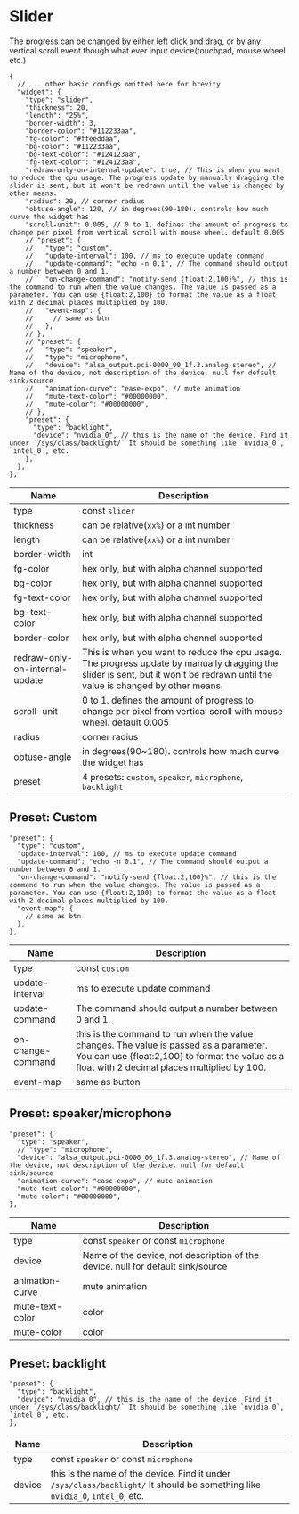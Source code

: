 # Slider

The progress can be changed by either left click and drag, or by any vertical scroll event though what ever input device(touchpad, mouse wheel etc.)

```jsonc
{
  // ... other basic configs omitted here for brevity
  "widget": {
    "type": "slider",
    "thickness": 20,
    "length": "25%",
    "border-width": 3,
    "border-color": "#112233aa",
    "fg-color": "#ffeeddaa",
    "bg-color": "#112233aa",
    "bg-text-color": "#124123aa",
    "fg-text-color": "#124123aa",
    "redraw-only-on-internal-update": true, // This is when you want to reduce the cpu usage. The progress update by manually dragging the slider is sent, but it won't be redrawn until the value is changed by other means.
    "radius": 20, // corner radius
    "obtuse-angle": 120, // in degrees(90~180). controls how much curve the widget has
    "scroll-unit": 0.005, // 0 to 1. defines the amount of progress to change per pixel from vertical scroll with mouse wheel. default 0.005
    // "preset": {
    //   "type": "custom",
    //   "update-interval": 100, // ms to execute update command
    //   "update-command": "echo -n 0.1", // The command should output a number between 0 and 1.
    //   "on-change-command": "notify-send {float:2,100}%", // this is the command to run when the value changes. The value is passed as a parameter. You can use {float:2,100} to format the value as a float with 2 decimal places multiplied by 100.
    //   "event-map": {
    //     // same as btn
    //   },
    // },
    // "preset": {
    //   "type": "speaker",
    //   "type": "microphone",
    //   "device": "alsa_output.pci-0000_00_1f.3.analog-stereo", // Name of the device, not description of the device. null for default sink/source
    //   "animation-curve": "ease-expo", // mute animation
    //   "mute-text-color": "#00000000",
    //   "mute-color": "#00000000",
    // },
    "preset": {
      "type": "backlight",
      "device": "nvidia_0", // this is the name of the device. Find it under `/sys/class/backlight/` It should be something like `nvidia_0`, `intel_0`, etc.
    },
  },
},
```

| Name                           | Description                                                                                                                                                                    |
| ------------------------------ | ------------------------------------------------------------------------------------------------------------------------------------------------------------------------------ |
| type                           | const `slider`                                                                                                                                                                 |
| thickness                      | can be relative(`xx%`) or a int number                                                                                                                                         |
| length                         | can be relative(`xx%`) or a int number                                                                                                                                         |
| border-width                   | int                                                                                                                                                                            |
| fg-color                       | hex only, but with alpha channel supported                                                                                                                                     |
| bg-color                       | hex only, but with alpha channel supported                                                                                                                                     |
| fg-text-color                  | hex only, but with alpha channel supported                                                                                                                                     |
| bg-text-color                  | hex only, but with alpha channel supported                                                                                                                                     |
| border-color                   | hex only, but with alpha channel supported                                                                                                                                     |
| redraw-only-on-internal-update | This is when you want to reduce the cpu usage. The progress update by manually dragging the slider is sent, but it won't be redrawn until the value is changed by other means. |
| scroll-unit                    | 0 to 1. defines the amount of progress to change per pixel from vertical scroll with mouse wheel. default 0.005                                                                |
| radius                         | corner radius                                                                                                                                                                  |
| obtuse-angle                   | in degrees(90~180). controls how much curve the widget has                                                                                                                     |
| preset                         | 4 presets: `custom`, `speaker`, `microphone`, `backlight`                                                                                                                      |

## Preset: Custom

```jsonc
"preset": {
  "type": "custom",
  "update-interval": 100, // ms to execute update command
  "update-command": "echo -n 0.1", // The command should output a number between 0 and 1.
  "on-change-command": "notify-send {float:2,100}%", // this is the command to run when the value changes. The value is passed as a parameter. You can use {float:2,100} to format the value as a float with 2 decimal places multiplied by 100.
  "event-map": {
    // same as btn
  },
},
```

| Name              | Description                                                                                                                                                                              |
| ----------------- | ---------------------------------------------------------------------------------------------------------------------------------------------------------------------------------------- |
| type              | const `custom`                                                                                                                                                                           |
| update-interval   | ms to execute update command                                                                                                                                                             |
| update-command    | The command should output a number between 0 and 1.                                                                                                                                      |
| on-change-command | this is the command to run when the value changes. The value is passed as a parameter. You can use {float:2,100} to format the value as a float with 2 decimal places multiplied by 100. |
| event-map         | same as button                                                                                                                                                                           |

## Preset: speaker/microphone

```jsonc
"preset": {
  "type": "speaker",
  // "type": "microphone",
  "device": "alsa_output.pci-0000_00_1f.3.analog-stereo", // Name of the device, not description of the device. null for default sink/source
  "animation-curve": "ease-expo", // mute animation
  "mute-text-color": "#00000000",
  "mute-color": "#00000000",
},
```

| Name            | Description                                                                     |
| --------------- | ------------------------------------------------------------------------------- |
| type            | const `speaker` or const `microphone`                                           |
| device          | Name of the device, not description of the device. null for default sink/source |
| animation-curve | mute animation                                                                  |
| mute-text-color | color                                                                           |
| mute-color      | color                                                                           |

## Preset: backlight

```jsonc
"preset": {
  "type": "backlight",
  "device": "nvidia_0", // this is the name of the device. Find it under `/sys/class/backlight/` It should be something like `nvidia_0`, `intel_0`, etc.
},
```

| Name   | Description                                                                                                                   |
| ------ | ----------------------------------------------------------------------------------------------------------------------------- |
| type   | const `speaker` or const `microphone`                                                                                         |
| device | this is the name of the device. Find it under `/sys/class/backlight/` It should be something like `nvidia_0`, `intel_0`, etc. |
